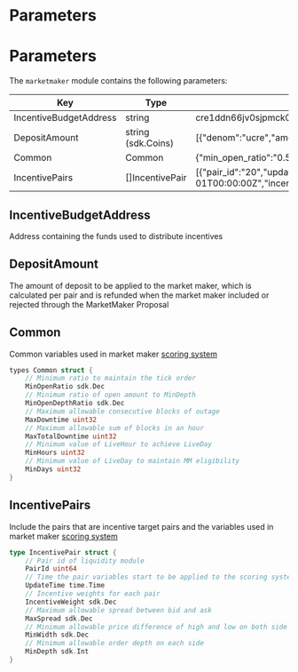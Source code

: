 <!-- order: 7 -->

# Parameters

# Parameters

The `marketmaker` module contains the following parameters:

| Key                    | Type               | Example                                                                                                                                                                                          |
|------------------------|--------------------|--------------------------------------------------------------------------------------------------------------------------------------------------------------------------------------------------|
| IncentiveBudgetAddress | string             | cre1ddn66jv0sjpmck0ptegmhmqtn35qsg2vxyk2hn9sqf4qxtzqz3sq3qhhde                                                                                                                                   |
| DepositAmount          | string (sdk.Coins) | [{"denom":"ucre","amount":"1000000000"}]                                                                                                                                                         |
| Common                 | Common             | {"min_open_ratio":"0.500000000000000000","min_open_depth_ratio":"0.100000000000000000","max_downtime":20,"max_total_downtime":100,"min_hours":16,"min_days":22}                                  |
| IncentivePairs         | []IncentivePair    | [{"pair_id":"20","update_time":"2022-12-01T00:00:00Z","incentive_weight":"0.100000000000000000","max_spread":"0.012000000000000000","min_width":"0.002000000000000000","min_depth":"100000000"}] |

## IncentiveBudgetAddress

Address containing the funds used to distribute incentives

## DepositAmount

The amount of deposit to be applied to the market maker, which is calculated per pair and is refunded when the market maker included or rejected through the MarketMaker Proposal

## Common

Common variables used in market maker [scoring system](../../../docs/whitepapers/marketmaker/scoring.md)

```go
types Common struct {
    // Minimum ratio to maintain the tick order
    MinOpenRatio sdk.Dec
    // Minimum ratio of open amount to MinDepth
    MinOpenDepthRatio sdk.Dec
    // Maximum allowable consecutive blocks of outage
    MaxDowntime uint32
    // Maximum allowable sum of blocks in an hour
    MaxTotalDowntime uint32
    // Minimum value of LiveHour to achieve LiveDay
    MinHours uint32
    // Minimum value of LiveDay to maintain MM eligibility
    MinDays uint32
}
```

## IncentivePairs

Include the pairs that are incentive target pairs and the variables used in market maker [scoring system](../../../docs/whitepapers/marketmaker/scoring.md)

```go
type IncentivePair struct {
    // Pair id of liquidity module
    PairId uint64
    // Time the pair variables start to be applied to the scoring system
    UpdateTime time.Time
    // Incentive weights for each pair
    IncentiveWeight sdk.Dec
    // Maximum allowable spread between bid and ask
    MaxSpread sdk.Dec
    // Minimum allowable price difference of high and low on both side of orders
    MinWidth sdk.Dec
    // Minimum allowable order depth on each side
    MinDepth sdk.Int
}
```
